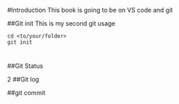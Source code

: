 #Introduction
This book is going to be on VS code and git

##Git init
This is my second git usage
```
cd <to/your/folder>
git init 
```
#

##Git Status



2
##Git log

##git commit







